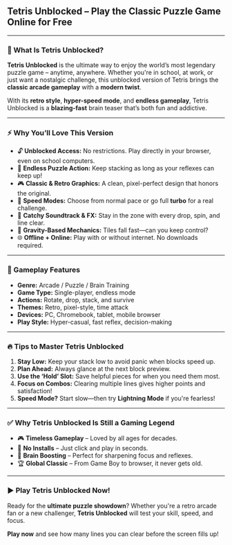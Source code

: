 ## **Tetris Unblocked – Play the Classic Puzzle Game Online for Free**

---

### 🧩 What Is Tetris Unblocked?

**Tetris Unblocked** is the ultimate way to enjoy the world’s most legendary puzzle game – anytime, anywhere. Whether you're in school, at work, or just want a nostalgic challenge, this unblocked version of Tetris brings the **classic arcade gameplay** with a **modern twist**.

With its **retro style**, **hyper-speed mode**, and **endless gameplay**, Tetris Unblocked is a **blazing-fast** brain teaser that’s both fun and addictive.

---

### ⚡ Why You’ll Love This Version

- 🔓 **Unblocked Access:** No restrictions. Play directly in your browser, even on school computers.
- 🧠 **Endless Puzzle Action:** Keep stacking as long as your reflexes can keep up!
- 🎮 **Classic & Retro Graphics:** A clean, pixel-perfect design that honors the original.
- 🚀 **Speed Modes:** Choose from normal pace or go full **turbo** for a real challenge.
- 🎵 **Catchy Soundtrack & FX:** Stay in the zone with every drop, spin, and line clear.
- 🧱 **Gravity-Based Mechanics:** Tiles fall fast—can you keep control?
- 🌐 **Offline + Online:** Play with or without internet. No downloads required.

---

### 🎯 Gameplay Features

- **Genre:** Arcade / Puzzle / Brain Training  
- **Game Type:** Single-player, endless mode  
- **Actions:** Rotate, drop, stack, and survive  
- **Themes:** Retro, pixel-style, time attack  
- **Devices:** PC, Chromebook, tablet, mobile browser  
- **Play Style:** Hyper-casual, fast reflex, decision-making  

---

### 🔥 Tips to Master Tetris Unblocked

1. **Stay Low:** Keep your stack low to avoid panic when blocks speed up.
2. **Plan Ahead:** Always glance at the next block preview.
3. **Use the ‘Hold’ Slot:** Save helpful pieces for when you need them most.
4. **Focus on Combos:** Clearing multiple lines gives higher points and satisfaction!
5. **Speed Mode?** Start slow—then try **Lightning Mode** if you're fearless!

---

### ✅ Why Tetris Unblocked Is Still a Gaming Legend

- 🎮 **Timeless Gameplay** – Loved by all ages for decades.  
- 📱 **No Installs** – Just click and play in seconds.  
- 🧠 **Brain Boosting** – Perfect for sharpening focus and reflexes.  
- 🏆 **Global Classic** – From Game Boy to browser, it never gets old.

---

### ▶️ Play Tetris Unblocked Now!

Ready for the **ultimate puzzle showdown**? Whether you're a retro arcade fan or a new challenger, **Tetris Unblocked** will test your skill, speed, and focus.

**Play now** and see how many lines you can clear before the screen fills up!
